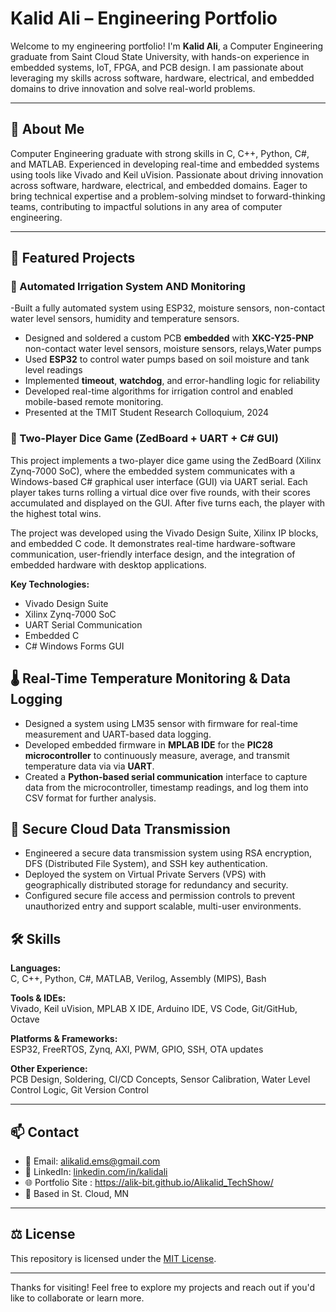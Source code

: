 # Kalid Ali – Engineering Portfolio

Welcome to my engineering portfolio! I'm **Kalid Ali**, a Computer Engineering graduate from Saint Cloud State University, with hands-on experience in embedded systems, IoT, FPGA, and PCB design. I am passionate about leveraging my skills across software, hardware, electrical, and embedded domains to drive innovation and solve real-world problems.

---

## 🧠 About Me

Computer Engineering graduate with strong skills in C, C++, Python, C#, and MATLAB. Experienced in developing real-time and embedded systems using tools like Vivado and Keil uVision. Passionate about driving innovation across software, hardware, electrical, and embedded domains. Eager to bring technical expertise and a problem-solving mindset to forward-thinking teams, contributing to impactful solutions in any area of computer engineering.

---

## 🚀 Featured Projects


### 🔷 Automated Irrigation System AND Monitoring
  -Built a fully automated system using ESP32, moisture sensors, non-contact water level sensors, humidity and temperature sensors.
- Designed and soldered a custom PCB **embedded** with **XKC-Y25-PNP** non-contact water level sensors, moisture sensors, relays,Water pumps
- Used **ESP32** to control water pumps based on soil moisture and tank level readings
- Implemented **timeout**, **watchdog**, and error-handling logic for reliability
- Developed real-time algorithms for irrigation control and enabled mobile-based remote monitoring.
- Presented at the TMIT Student Research Colloquium, 2024

### 🎲 Two-Player Dice Game (ZedBoard + UART + C# GUI)
This project implements a two-player dice game using the ZedBoard (Xilinx Zynq-7000 SoC), where the embedded system communicates with a Windows-based C# graphical user interface (GUI) via UART serial. Each player takes turns rolling a virtual dice over five rounds, with their scores accumulated and displayed on the GUI. After five turns each, the player with the highest total wins.

The project was developed using the Vivado Design Suite, Xilinx IP blocks, and embedded C code. It demonstrates real-time hardware-software communication, user-friendly interface design, and the integration of embedded hardware with desktop applications.

**Key Technologies:**
- Vivado Design Suite
- Xilinx Zynq-7000 SoC
- UART Serial Communication
- Embedded C
- C# Windows Forms GUI

  
## 🌡️ Real-Time Temperature Monitoring & Data Logging
  - Designed a system using LM35 sensor with firmware for real-time measurement and UART-based data logging.
  - Developed embedded firmware in **MPLAB IDE** for the **PIC28 microcontroller**  to continuously measure, average, and transmit temperature data via  via **UART**.
  - Created a **Python-based serial communication** interface to capture data from the microcontroller,
      timestamp readings, and log them into CSV format for further analysis.

## 🔐 Secure Cloud Data Transmission
- Engineered a secure data transmission system using RSA encryption, DFS (Distributed File System), and SSH key authentication.
- Deployed the system on Virtual Private Servers (VPS) with geographically distributed storage for redundancy and security.
- Configured secure file access and permission controls to prevent unauthorized entry and support scalable, multi-user environments.


## 🛠️ Skills

**Languages:**  
C, C++, Python, C#, MATLAB, Verilog, Assembly (MIPS), Bash

**Tools & IDEs:**  
Vivado, Keil uVision, MPLAB X IDE, Arduino IDE, VS Code, Git/GitHub, Octave

**Platforms & Frameworks:**  
ESP32, FreeRTOS, Zynq, AXI, PWM, GPIO, SSH, OTA updates

**Other Experience:**  
PCB Design, Soldering, CI/CD Concepts, Sensor Calibration, Water Level Control Logic, Git Version Control

---

## 📫 Contact

- 📧 Email: alikalid.ems@gmail.com
- 💼 LinkedIn: [linkedin.com/in/kalidali](https://linkedin.com/in/kalidali)  
- 🌐 Portfolio Site : https://alik-bit.github.io/Alikalid_TechShow/ 
- 📍 Based in St. Cloud, MN

---

## ⚖️ License

This repository is licensed under the [MIT License](LICENSE).

---

Thanks for visiting! Feel free to explore my projects and reach out if you'd like to collaborate or learn more.

